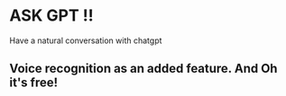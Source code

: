 # ASK GPT !!

Have a natural conversation with chatgpt

## Voice recognition as an added feature. And Oh it's free!
